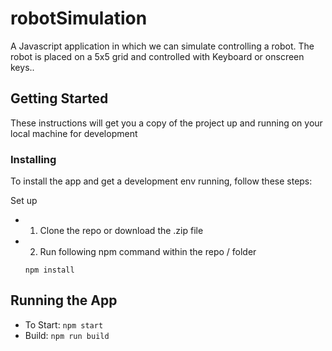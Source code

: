 # robotSimulation
A Javascript application in which we can simulate controlling a robot. The robot is placed on a 5x5 grid and controlled with Keyboard or onscreen keys..

## Getting Started
These instructions will get you a copy of the project up and running on your local machine for development

### Installing

To install the app and get a development env running, follow these steps:

Set up
* 1. Clone the repo or download the .zip file
* 2. Run following npm command within the repo / folder


	```npm install```


## Running the App

* To Start: ```npm start``` 
* Build: ```npm run build```
